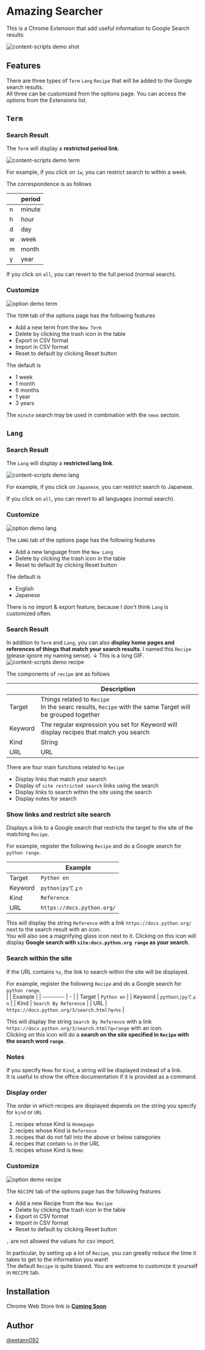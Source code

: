 # Amazing Searcher
This is a Chrome Extension that add useful information to Google Search results

![content-scripts demo shot](./imgs/content-scripts_demo_shot.png)

## Features
There are three types of `Term` `Lang` `Recipe` that will be added to the Google search results.  
All three can be customized from the options page. You can access the options from the Extensions list.  

## `Term`
### Search Result
The `Term` will display a **restricted period link**.  

![content-scripts demo term](./imgs/content-scripts_demo_term.gif)

For example, if you click on `1w`, you can restrict search to within a week.  

The correspondence is as follows

|   | period |
|---|--------|
| n | minute |
| h | hour   |
| d | day    |
| w | week   |
| m | month  |
| y | year   |

If you click on `all`, you can revert to the full period (normal search).  

### Customize
![option demo term](./imgs/option_demo_term.gif)

The `TERM` tab of the options page has the following features  

* Add a new term from the `New Term`
* Delete by clicking the trash icon in the table
* Export in CSV format
* Import in CSV format
* Reset to default by clicking Reset button

The default is

* 1 week
* 1 month
* 6 months
* 1 year
* 3 years

The `minute` search may be used in combination with the `news` sectoin.  

## `Lang`
### Search Result
The `Lang` will display a **restricted lang link**.

![content-scripts demo lang](./imgs/content-scripts_demo_lang.gif)

For example, if you click on `Japanese`, you can restrict search to Japanese.  

If you click on `all`, you can revert to all languages (normal search).  

### Customize
![option demo lang](./imgs/option_demo_lang.gif)

The `LANG` tab of the options page has the following features  

* Add a new language from the `New Lang`
* Delete by clicking the trash icon in the table
* Reset to default by clicking Reset button

The default is

* English
* Japanese

There is no import & export feature, because I don't think `Lang` is customized often.  


### Search Result
In addition to `Term` and `Lang`, you can also **display home pages and references of things that match your search results**. I named this `Recipe` (please ignore my naming sense).
↓ This is a long GIF.
![content-scripts demo recipe](./imgs/content-scripts_demo_recipe.gif)

The components of `recipe` are as follows

|           | Description                                                                                                  |
| --------- | ----------------------------------------------------                                                         |
| Target    | Things related to `Recipe` <br> In the searc results, `Recipe` with the same Target will be grouped together |
| Keyword   | The regular expression you set for Keyword will display recipes that match you search                        |
| Kind      | String                                                                                                       |
| URL       | URL                                                                                                          |

There are four main functions related to `Recipe`  

* Display links that match your search
* Display of `site restricted search` links using the search
* Display links to search within the site using the search
* Display notes for search

### Show links and restrict site search
Displays a link to a Google search that restricts the target to the site of the matching `Recipe`.  

For example, register the following `Recipe` and do a Google search for `python range`.  

|           | Example                    |
| --------- | -                          |
| Target    | `Python en`                |
| Keyword   | `python\|pyてょn`          |
| Kind      | `Reference`                |
| URL       | `https://docs.python.org/` |

This will display the string `Reference` with a link `https://docs.python.org/` next to the search result with an icon.  
You will also see a magnifying glass icon next to it. Clicking on this icon will display **Google search with `site:docs.python.org range` as your search**.  

### Search within the site
If the URL contains `%s`, the link to search within the site will be displayed.

For example, register the following `Recipe` and do a Google search for `python range`.  
|           | Example                                      |
| --------- | -                                            |
| Target    | `Python en`                                  |
| Keyword   | `python\|pyてょn`                            |
| Kind      | `Search By Reference`                        |
| URL       | `https://docs.python.org/3/search.html?q=%s` |

This will display the string `Search By Reference` with a link `https://docs.python.org/3/search.html?q=range` with an icon.  
Clicking on this icon will do a **search on the site specified in `Recipe` with the search word `range`**.  


### Notes
If you specify `Memo` for `Kind`, a string will be displayed instead of a link.  
It is useful to show the office documentation if it is provided as a command.  

### Display order
The order in which recipes are displayed depends on the string you specify for `kind` or `URL`

1. recipes whose Kind is `Homepage`
2. recipes whose Kind is `Reference`
3. recipes that do not fall into the above or below categories
4. recipes that contain `%s` in the URL
5. recipes whose Kind is `Memo`

### Customize
![option demo recipe](./imgs/option_demo_recipe.gif)

The `RECIPE` tab of the options page has the following features  

* Add a new Recipe from the `New Recipe`
* Delete by clicking the trash icon in the table
* Export in CSV format
* Import in CSV format
* Reset to default by clicking Reset button

`,` are not allowed the values for csv import.  

In particular, by setting up a lot of `Recipe`, you can greatly reduce the time it takes to get to the information you want!  
The default `Recipe` is quite biased. You are welcome to customize it yourself in `RECIPE` tab.


## Installation
Chrome Web Store link is [**Coming Soon**](#)


## Author
[@eetann092](https://twitter.com/eetann092)  
